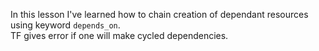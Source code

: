 In this lesson I've learned how to chain creation of dependant resources using keyword `depends_on`.<br>
TF gives error if one will make cycled dependencies.
